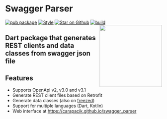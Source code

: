 # Swagger Parser
[![pub package](https://img.shields.io/pub/v/swagger_parser.svg)](https://pub.dev/packages/swagger_parser)
[![Style](https://img.shields.io/badge/style-carapacik_lints-40c4ff.svg)](https://pub.dev/packages/carapacik_lints)
[![Star on Github](https://img.shields.io/github/stars/Carapacik/swagger_parser.svg?style=flat&logo=github&colorB=deeppink&label=stars)](https://github.com/Carapacik/swagger_parser)
[![build](https://github.com/Carapacik/swagger_parser/workflows/tests.yml/badge.svg)](https://github.com/Carapacik/swagger_parser/actions/workflows/tests.yml)
<a href="https://omega-r.com/"><img src="https://raw.githubusercontent.com/Carapacik/swagger_parser/main/.github/readme/omega_logo.png" width="200" align="right"/></a>

## Dart package that generates REST clients and data classes from swagger json file

## Features

- Supports OpenApi v2, v3.0 and v3.1
- Generate REST client files based on Retrofit
- Generate data classes (also on [freezed](https://pub.dev/packages/freezed))
- Support for multiple languages (Dart, Kotlin)
- Web interface at https://carapacik.github.io/swagger_parser
